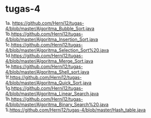 # tugas-4
1a. https://github.com/Herni12/tugas-4/blob/master/Algoritma_Bubble_Sort.java
1b.https://github.com/Herni12/tugas-4/blob/master/Algoritma_Insertion_Sort.java
1c.https://github.com/Herni12/tugas-4/blob/master/Algoritma_Selection_Sort%20.java
1d.https://github.com/Herni12/tugas-4/blob/master/Algoritma_Merge_Sort.java
1e.https://github.com/Herni12/tugas-4/blob/master/Algoritma_Shell_sort.java
1f.https://github.com/Herni12/tugas-4/blob/master/Algoritma_Quick_Sort.java
1g.https://github.com/Herni12/tugas-4/blob/master/Algoritma_Linear_Search.java
1h.https://github.com/Herni12/tugas-4/blob/master/Algoritma_Binary_Search%20.java
1i.https://github.com/Herni12/tugas-4/blob/master/Hash_table.java
